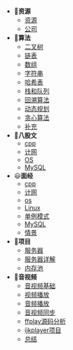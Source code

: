 - 🙈**资源**
    - [资源](资源/资源.md)
    - [公司](资源/公司.md)
- 🦄**算法**
    - [二叉树](算法/二叉树.md)
    - [链表](算法/链表.md)
    - [数组](算法/数组.md)
    - [字符串](算法/字符串.md)
    - [哈希表](算法/哈希表.md)
    - [栈和队列](算法/栈和队列.md)
    - [回溯算法](算法/回溯算法.md)
    - [动态规划](算法/动态规划.md)
    - [贪心算法](算法/贪心算法.md)
    - [补充](算法/补充.md)
- 👻**八股文**
    - [cpp](八股文/cpp.md)
    - [计网](八股文/计算机网络.md)
    - [OS](八股文/操作系统.md)
    - [MySQL](八股文/MySQL.md)
- 😃**面经**
    - [cpp](面经/cpp.md)
    - [计网](面经/计网.md)
    - [os](面经/os.md)
    - [Linux](面经/Linux.md)
    - [单例模式](面经/单例模式.md)
    - [MySQL](面经/MySQL.md)
    - [情景](面经/情景.md)
- 🥳**项目**
    - [服务器](项目/webserver项目.md)
    - [服务器详解](项目/webserver代码详解.md)
    - [内存池](项目/%E5%86%85%E5%AD%98%E6%B1%A0.md)
- 🐸**音视频**
    - [音视频基础](音视频/音视频基础.md)
    - [视频播放](音视频/视频播放.md)
    - [音频播放](音视频/音频播放.md)
    - [音视频同步](音视频/音视频同步.md)
    - [ffplay源码分析](音视频/ffplay源码分析.md)
    - [ijkplayer项目](音视频/ijkplayer项目.md)
    - [总结](音视频/总结.md)